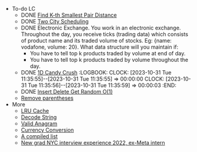 - To-do LC
	- DONE [Find K-th Smallest Pair Distance](https://leetcode.com/problems/find-k-th-smallest-pair-distance/)
	- DONE [Two City Scheduling](https://leetcode.com/problems/two-city-scheduling/description/)
	- DONE Electronic Exchange.
	  You work in an electronic exchange. Throughout the day, you receive ticks (trading data) which consists of product name and its traded volume of stocks. Eg: {name: vodafone, volume: 20}. What data structure will you maintain if:
	  * You have to tell top k products traded by volume at end of day.
	  * You have to tell top k products traded by volume throughout the day.
	- DONE [1D Candy Crush](https://leetcode.com/discuss/interview-question/380650/Bloomberg-or-Phone-Screen-or-Candy-Crush-1D)
	  :LOGBOOK:
	  CLOCK: [2023-10-31 Tue 11:35:55]--[2023-10-31 Tue 11:35:55] =>  00:00:00
	  CLOCK: [2023-10-31 Tue 11:35:56]--[2023-10-31 Tue 11:35:59] =>  00:00:03
	  :END:
	- DONE [Insert Delete Get Random O(1)](https://leetcode.com/problems/insert-delete-getrandom-o1/)
	- [Remove parentheses](https://leetcode.com/discuss/interview-question/124551/)
- More
	- [LRU Cache](https://leetcode.com/problems/lru-cache/)
	- [Decode String](https://leetcode.com/problems/decode-string/)
	- [Valid Anagram](https://leetcode.com/problems/valid-anagram/)
	- [Currency Conversion](https://leetcode.com/discuss/interview-question/483660/Google-or-Phone-or-Currency-Conversion)
	- [A compiled list](https://leetcode.com/discuss/interview-question/439548/Bloomberg-Phone-Interview-Questions)
	- [New grad NYC interview experience 2022, ex-Meta intern](https://leetcode.com/discuss/interview-question/2772302/Bloomberg-SWE-NewGrad)